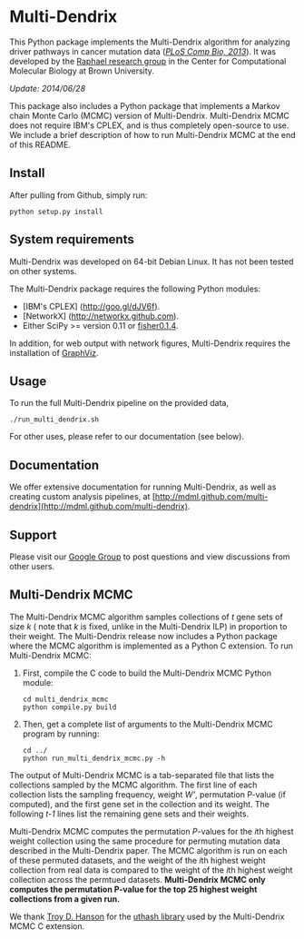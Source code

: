 Multi-Dendrix
=============

This Python package implements the Multi-Dendrix algorithm for analyzing driver
pathways in cancer mutation data ([*PLoS Comp Bio, 2013*](http://goo.gl/fF0N4)).
It was developed by the [Raphael research group](http://compbio.cs.brown.edu)
in the Center for Computational Molecular Biology at Brown University.

*Update: 2014/06/28*

This package also includes a Python package that implements a Markov chain Monte
Carlo (MCMC) version of Multi-Dendrix. Multi-Dendrix MCMC does not require IBM's
CPLEX, and is thus completely open-source to use. We include a brief description
of how to run Multi-Dendrix MCMC at the end of this README.

Install
--------
After pulling from Github, simply run:

  `python setup.py install`

System requirements
--------------------
Multi-Dendrix was developed on 64-bit Debian Linux. It has not been tested
on other systems.

The Multi-Dendrix package requires the following Python modules:
  * [IBM's CPLEX] (http://goo.gl/dJV6f).
  * [NetworkX] (http://networkx.github.com).
  * Either SciPy >= version 0.11 or [fisher0.1.4](http://goo.gl/zYrLr).

In addition, for web output with network figures, Multi-Dendrix requires the
installation of [GraphViz](http://www.graphviz.org/).

Usage
------
To run the full Multi-Dendrix pipeline on the provided data,
   
   `./run_multi_dendrix.sh`

For other uses, please refer to our documentation (see below).

Documentation
--------------
We offer extensive documentation for running Multi-Dendrix, as well as creating
custom analysis pipelines, at
[http://mdml.github.com/multi-dendrix](http://mdml.github.com/multi-dendrix).

Support
-----------------
Please visit our [Google Group](https://groups.google.com/forum/#!forum/dendrix)
to post questions and view discussions from other users.

Multi-Dendrix MCMC
----------------------
The Multi-Dendrix MCMC algorithm samples collections of *t* gene sets of size *k* (
note that *k* is fixed, unlike in the Multi-Dendrix ILP) in proportion to their weight. 
The Multi-Dendrix release now includes a Python package where the MCMC algorithm is implemented as a Python C extension. To run Multi-Dendrix MCMC:

1. First, compile the C code to build the Multi-Dendrix MCMC Python module:

       cd multi_dendrix_mcmc
       python compile.py build
2. Then, get a complete list of arguments to the Multi-Dendrix MCMC program by
   running:
   
       cd ../
       python run_multi_dendrix_mcmc.py -h
       
The output of Multi-Dendrix MCMC is a tab-separated file that lists the collections
sampled by the MCMC algorithm. The first line of each collection lists the sampling
frequency, weight *W'*, permutation P-value (if computed), and the first gene set
in the collection and its weight. The following *t-1* lines list the remaining gene
sets and their weights.

Multi-Dendrix MCMC computes the permutation *P*-values for the *i*th highest weight
collection using the same procedure for permuting mutation data described in the
Multi-Dendrix paper. The MCMC algorithm is run on each of these permuted datasets,
and the weight of the *i*th highest weight collection from real data is compared
to the weight of the *i*th highest weight collection across the permtued datasets.
**Multi-Dendrix MCMC only computes the permutation P-value for the top 25 highest
weight collections from a given run.**

We thank [Troy D. Hanson](http://troydhanson.github.io/) for the
[uthash library](http://troydhanson.github.io/uthash/) used by the Multi-Dendrix
MCMC C extension.